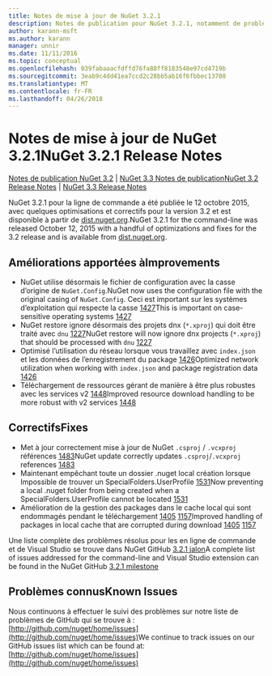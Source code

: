 ```yaml
---
title: Notes de mise à jour de NuGet 3.2.1
description: Notes de publication pour NuGet 3.2.1, notamment de problèmes connus, des correctifs de bogues, les fonctionnalités ajoutées et dcr.
author: karann-msft
ms.author: karann
manager: unnir
ms.date: 11/11/2016
ms.topic: conceptual
ms.openlocfilehash: 039fabaaacfdffd76fa88ff8183548e97cd4719b
ms.sourcegitcommit: 3eab9c4dd41ea7ccd2c28bb5ab16f6fbbec13708
ms.translationtype: MT
ms.contentlocale: fr-FR
ms.lasthandoff: 04/26/2018
---
```

# <a name="nuget-321-release-notes"></a><span data-ttu-id="7bcda-103">Notes de mise à jour de NuGet 3.2.1</span><span class="sxs-lookup"><span data-stu-id="7bcda-103">NuGet 3.2.1 Release Notes</span></span>

<span data-ttu-id="7bcda-104">[Notes de publication NuGet 3.2](../release-notes/nuget-3.2.md) | [NuGet 3.3 Notes de publication](../release-notes/nuget-3.3.md)</span><span class="sxs-lookup"><span data-stu-id="7bcda-104">[NuGet 3.2 Release Notes](../release-notes/nuget-3.2.md) | [NuGet 3.3 Release Notes](../release-notes/nuget-3.3.md)</span></span>

<span data-ttu-id="7bcda-105">NuGet 3.2.1 pour la ligne de commande a été publiée le 12 octobre 2015, avec quelques optimisations et correctifs pour la version 3.2 et est disponible à partir de [dist.nuget.org](http://dist.nuget.org/index.html).</span><span class="sxs-lookup"><span data-stu-id="7bcda-105">NuGet 3.2.1 for the command-line was released October 12, 2015 with a handful of optimizations and fixes for the 3.2 release and is available from [dist.nuget.org](http://dist.nuget.org/index.html).</span></span>

## <a name="improvements"></a><span data-ttu-id="7bcda-106">Améliorations apportées à</span><span class="sxs-lookup"><span data-stu-id="7bcda-106">Improvements</span></span>

* <span data-ttu-id="7bcda-107">NuGet utilise désormais le fichier de configuration avec la casse d’origine de `NuGet.Config`.</span><span class="sxs-lookup"><span data-stu-id="7bcda-107">NuGet now uses the configuration file with the original casing of `NuGet.Config`.</span></span>  <span data-ttu-id="7bcda-108">Ceci est important sur les systèmes d’exploitation qui respecte la casse [1427](https://github.com/NuGet/Home/issues/1427)</span><span class="sxs-lookup"><span data-stu-id="7bcda-108">This is important on case-sensitive operating systems [1427](https://github.com/NuGet/Home/issues/1427)</span></span>
* <span data-ttu-id="7bcda-109">NuGet restore ignore désormais des projets dnx (`*.xproj`) qui doit être traité avec `dnu` [1227](https://github.com/NuGet/Home/issues/1227)</span><span class="sxs-lookup"><span data-stu-id="7bcda-109">NuGet restore will now ignore dnx projects (`*.xproj`) that should be processed with `dnu` [1227](https://github.com/NuGet/Home/issues/1227)</span></span>
* <span data-ttu-id="7bcda-110">Optimisé l’utilisation du réseau lorsque vous travaillez avec `index.json` et les données de l’enregistrement du package [1426](https://github.com/NuGet/Home/issues/1426)</span><span class="sxs-lookup"><span data-stu-id="7bcda-110">Optimized network utilization when working with `index.json` and package registration data [1426](https://github.com/NuGet/Home/issues/1426)</span></span>
* <span data-ttu-id="7bcda-111">Téléchargement de ressources gérant de manière à être plus robustes avec les services v2 [1448](https://github.com/NuGet/Home/issues/1448)</span><span class="sxs-lookup"><span data-stu-id="7bcda-111">Improved resource download handling to be more robust with v2 services [1448](https://github.com/NuGet/Home/issues/1448)</span></span>

## <a name="fixes"></a><span data-ttu-id="7bcda-112">Correctifs</span><span class="sxs-lookup"><span data-stu-id="7bcda-112">Fixes</span></span>

* <span data-ttu-id="7bcda-113">Met à jour correctement mise à jour de NuGet `.csproj` / `.vcxproj` références [1483](https://github.com/NuGet/Home/issues/1483)</span><span class="sxs-lookup"><span data-stu-id="7bcda-113">NuGet update correctly updates `.csproj`/`.vcxproj` references [1483](https://github.com/NuGet/Home/issues/1483)</span></span>
* <span data-ttu-id="7bcda-114">Maintenant empêchant toute un dossier .nuget local création lorsque Impossible de trouver un SpecialFolders.UserProfile [1531](https://github.com/NuGet/Home/issues/1531)</span><span class="sxs-lookup"><span data-stu-id="7bcda-114">Now preventing a local .nuget folder from being created when a SpecialFolders.UserProfile cannot be located [1531](https://github.com/NuGet/Home/issues/1531)</span></span>
* <span data-ttu-id="7bcda-115">Amélioration de la gestion des packages dans le cache local qui sont endommagés pendant le téléchargement [1405](https://github.com/NuGet/Home/issues/1405) [1157](https://github.com/NuGet/Home/issues/1157)</span><span class="sxs-lookup"><span data-stu-id="7bcda-115">Improved handling of packages in local cache that are corrupted during download [1405](https://github.com/NuGet/Home/issues/1405) [1157](https://github.com/NuGet/Home/issues/1157)</span></span>

<span data-ttu-id="7bcda-116">Une liste complète des problèmes résolus pour les en ligne de commande et de Visual Studio se trouve dans NuGet GitHub [3.2.1 jalon](https://github.com/NuGet/Home/issues?q=milestone%3A3.2.1+is%3Aclosed)</span><span class="sxs-lookup"><span data-stu-id="7bcda-116">A complete list of issues addressed for the command-line and Visual Studio extension can be found in the NuGet GitHub [3.2.1 milestone](https://github.com/NuGet/Home/issues?q=milestone%3A3.2.1+is%3Aclosed)</span></span>

## <a name="known-issues"></a><span data-ttu-id="7bcda-117">Problèmes connus</span><span class="sxs-lookup"><span data-stu-id="7bcda-117">Known Issues</span></span>

<span data-ttu-id="7bcda-118">Nous continuons à effectuer le suivi des problèmes sur notre liste de problèmes de GitHub qui se trouve à : [http://github.com/nuget/home/issues](http://github.com/nuget/home/issues)</span><span class="sxs-lookup"><span data-stu-id="7bcda-118">We continue to track issues on our GitHub issues list which can be found at: [http://github.com/nuget/home/issues](http://github.com/nuget/home/issues)</span></span>